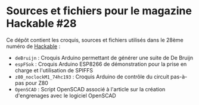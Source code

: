 Sources et fichiers pour le magazine Hackable #28
=================================================

Ce dépôt contient les croquis, sources et fichiers utilisés dans le 28ème numéro de [Hackable](http://www.hackable.fr/) :

* `deBruijn` : Croquis Arduino permettant de générer une suite de De Bruijn
* `espFSok` : Croquis Arduino ESP8266 de démonstration pour la prise en charge et l'utilisation de SPIFFS
* `z80_noclockM1_74hc193` : Croquis Arduino de contrôle du circuit pas-à-pas pour Z80
* `OpenSCAD` : Script OpenSCAD associé à l'article sur la création d'engrenages avec le logiciel OpenSCAD

